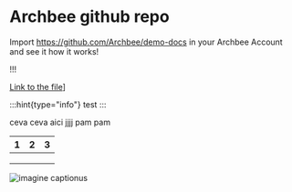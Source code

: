 # Archbee github repo

Import <https://github.com/Archbee/demo-docs> in your Archbee Account and see it how it works!

!!!

[Link to the file](./petstore-2.0.yaml)]

:::hint{type="info"}
test
:::

ceva ceva aici
jjjj
pam pam

| 1 | 2 | 3 |
| - | - | - |
|   |   |   |
|   |   |   |
|   |   |   |

![imagine captionus](https://archbee-image-uploads.s3.amazonaws.com/nrfszeqYgQLCrqSuXCE_0/S_IhVfLb77H5m4XPAOyQh_giphy.gif)


